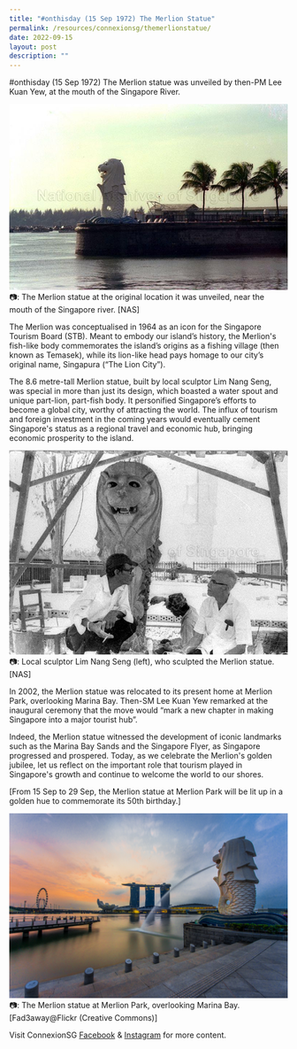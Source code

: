 ```yaml
---
title: "#onthisday (15 Sep 1972) The Merlion Statue"
permalink: /resources/connexionsg/themerlionstatue/
date: 2022-09-15
layout: post
description: ""
---
```

#onthisday (15 Sep 1972) The Merlion statue was unveiled by then-PM Lee Kuan Yew, at the mouth of the Singapore River.

![](/images/connexionsg/2022/merlion%201.jpg)
📷: The Merlion statue at the original location it was unveiled, near the mouth of the Singapore river. [NAS]

The Merlion was conceptualised in 1964 as an icon for the Singapore Tourism Board (STB). Meant to embody our island’s history, the Merlion's fish-like body commemorates the island’s origins as a fishing village (then known as Temasek), while its lion-like head pays homage to our city’s original name, Singapura (“The Lion City”).

The 8.6 metre-tall Merlion statue, built by local sculptor Lim Nang Seng, was special in more than just its design, which boasted a water spout and unique part-lion, part-fish body. It personified Singapore’s efforts to become a global city, worthy of attracting the world. The influx of tourism and foreign investment in the coming years would eventually cement Singapore's status as a regional travel and economic hub, bringing economic prosperity to the island.

![](/images/connexionsg/2022/merlion%202.jpg)
📷: Local sculptor Lim Nang Seng (left), who sculpted the Merlion statue. [NAS]

In 2002, the Merlion statue was relocated to its present home at Merlion Park, overlooking Marina Bay. Then-SM Lee Kuan Yew remarked at the inaugural ceremony that the move would “mark a new chapter in making Singapore into a major tourist hub”.

Indeed, the Merlion statue witnessed the development of iconic landmarks such as the Marina Bay Sands and the Singapore Flyer, as Singapore progressed and prospered. 
Today, as we celebrate the Merlion's golden jubilee, let us reflect on the important role that tourism played in Singapore's growth and continue to welcome the world to our shores.

[From 15 Sep to 29 Sep, the Merlion statue at Merlion Park will be lit up in a golden hue to commemorate its 50th birthday.]


![](/images/connexionsg/2022/merlion%203.jpg)
📷: The Merlion statue at Merlion Park, overlooking Marina Bay. [Fad3away@Flickr (Creative Commons)]

Visit ConnexionSG [Facebook](https://www.facebook.com/ConnexionSG) & [Instagram](https://www.instagram.com/connexionsg/)​ for more content.